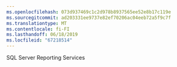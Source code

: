 ```yaml
---
ms.openlocfilehash: 073d937469c1c2d978b8937565ee52e8b17c119e
ms.sourcegitcommit: ad203331ee9737e82ef70206ac04eeb72a5f9c7f
ms.translationtype: MT
ms.contentlocale: fi-FI
ms.lasthandoff: 06/18/2019
ms.locfileid: "67218514"
---
```

SQL Server Reporting Services